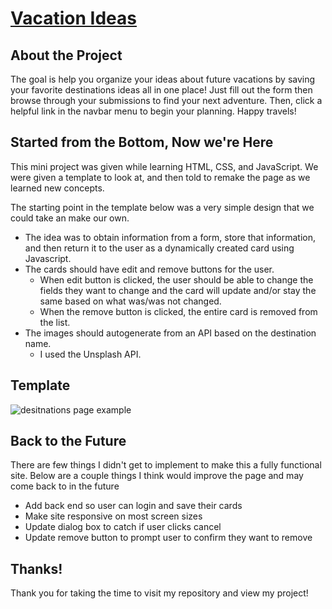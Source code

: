 # [Vacation Ideas](https://brandi-jeff.github.io/vacation-ideas/)
## About the Project
The goal is help you organize your ideas about future vacations by saving your favorite destinations ideas all in one place! Just fill out the form then browse through your
submissions to find your next adventure. Then, click a helpful link in the navbar menu to begin your planning. Happy travels! 

## Started from the Bottom, Now we're Here
This mini project was given while learning HTML, CSS, and JavaScript. We were given a template to look at, and then told to remake the page as we learned new concepts. 
<br>

The starting point in the template below was a very simple design that we could take an make our own. 
- The idea was to obtain information from a form, store that information, and then return it to the user as a dynamically created card using Javascript. 
- The cards should have edit and remove buttons for the user. 
    - When edit button is clicked, the user should be able to change the fields they want to change and the card will update and/or stay the same based on what was/was not changed.
    - When the remove button is clicked, the entire card is removed from the list.
- The images should autogenerate from an API based on the destination name. 
    - I used the Unsplash API. 
## Template 
![desitnations page example](https://user-images.githubusercontent.com/112588194/222320110-f6fb7fcb-f9c2-4c47-8f82-f72f3ab3584c.PNG)

## Back to the Future
There are few things I didn't get to implement to make this a fully functional site. Below are a couple things I think would improve the page and may come back to in the future
- Add back end so user can login and save their cards
- Make site responsive on most screen sizes
- Update dialog box to catch if user clicks cancel
- Update remove button to prompt user to confirm they want to remove
## Thanks!
Thank you for taking the time to visit my repository and view my project!
